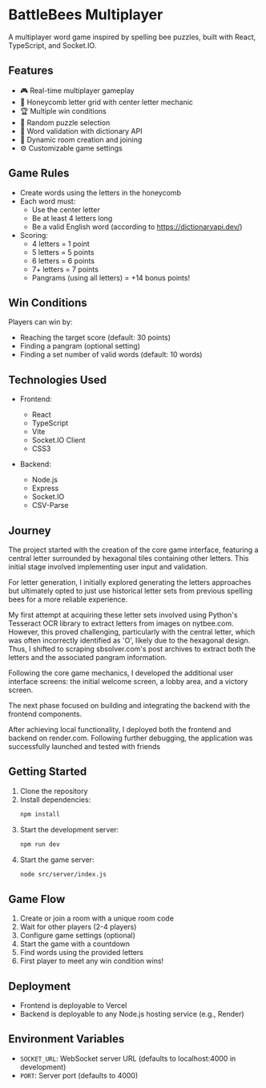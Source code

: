 # BattleBees Multiplayer

A multiplayer word game inspired by spelling bee puzzles, built with React, TypeScript, and Socket.IO.

## Features

- 🎮 Real-time multiplayer gameplay
- 🐝 Honeycomb letter grid with center letter mechanic
- 🏆 Multiple win conditions
- 🎲 Random puzzle selection
- 📝 Word validation with dictionary API
- 🔄 Dynamic room creation and joining
- ⚙️ Customizable game settings

## Game Rules

- Create words using the letters in the honeycomb
- Each word must:
  - Use the center letter
  - Be at least 4 letters long
  - Be a valid English word (according to https://dictionaryapi.dev/)
- Scoring:
  - 4 letters = 1 point
  - 5 letters = 5 points
  - 6 letters = 6 points
  - 7+ letters = 7 points
  - Pangrams (using all letters) = +14 bonus points!

## Win Conditions

Players can win by:

- Reaching the target score (default: 30 points)
- Finding a pangram (optional setting)
- Finding a set number of valid words (default: 10 words)

## Technologies Used

- Frontend:

  - React
  - TypeScript
  - Vite
  - Socket.IO Client
  - CSS3

- Backend:
  - Node.js
  - Express
  - Socket.IO
  - CSV-Parse

## Journey
The project started with the creation of the core game interface, featuring a central letter surrounded by hexagonal tiles containing other letters. This initial stage involved implementing user input and validation.

For letter generation, I initially explored generating the letters approaches but ultimately opted to just use historical letter sets from previous spelling bees for a more reliable experience.

My first attempt at acquiring these letter sets involved using Python's Tesseract OCR library to extract letters from images on nytbee.com. However, this proved challenging, particularly with the central letter, which was often incorrectly identified as 'O', likely due to the hexagonal design. Thus, I shifted to scraping sbsolver.com's post archives to extract both the letters and the associated pangram information.

Following the core game mechanics, I developed the additional user interface screens: the initial welcome screen, a lobby area, and a victory screen.

The next phase focused on building and integrating the backend with the frontend components.

After achieving local functionality, I deployed both the frontend and backend on render.com. Following further debugging, the application was successfully launched and tested with friends

## Getting Started

1. Clone the repository
2. Install dependencies:
   ```bash
   npm install
   ```
3. Start the development server:
   ```bash
   npm run dev
   ```
4. Start the game server:
   ```bash
   node src/server/index.js
   ```

## Game Flow

1. Create or join a room with a unique room code
2. Wait for other players (2-4 players)
3. Configure game settings (optional)
4. Start the game with a countdown
5. Find words using the provided letters
6. First player to meet any win condition wins!

## Deployment

- Frontend is deployable to Vercel
- Backend is deployable to any Node.js hosting service (e.g., Render)

## Environment Variables

- `SOCKET_URL`: WebSocket server URL (defaults to localhost:4000 in development)
- `PORT`: Server port (defaults to 4000)



